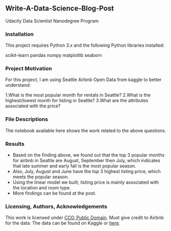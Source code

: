## Write-A-Data-Science-Blog-Post
Udacity Data Scientist Nanodegree Program 


### Installation

  This project requires Python 3.x and the following Python libraries installed:

  scikit-learn
  pandas
  numpy
  matplotlib
  seaborn



### Project Motivation
For this project, I am using Seattle Airbnb Open Data from kaggle to better understand:

  1.What is the most popular month for rentals in Seattle?
  2.What is the highest/lowest month for listing in Seattle?
  3.What are the attributes associated with the price?

### File Descriptions
The notebook available here shows the work related to the above questions.

### Results

- Based on the finding above, we found out that the top 3 popular months for airbnb in Seattle are August, September then July, which indicates that late summer and early fall is the most popular season. 
- Also, July, August and June have the top 3 highest listing price, which meets the popular season.
- Using the linear model we built, listing price is mainly associated with the location and room type.
- More findings can be found at the post.


### Licensing, Authors, Acknowledgements
This work is licensed under [CC0: Public Domain](https://creativecommons.org/publicdomain/zero/1.0/).
Must give credit to Airbnb for the data. The data can be found on Kaggle or [here](https://www.kaggle.com/airbnb/seattle).
